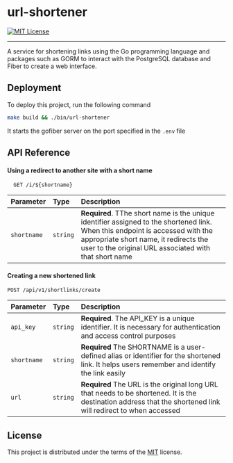 
# url-shortener

[![MIT License](https://img.shields.io/badge/License-MIT-green.svg)](https://choosealicense.com/licenses/mit/)

---

A service for shortening links using the Go programming language and packages such as GORM to interact with the PostgreSQL database and Fiber to create a web interface.

## Deployment

To deploy this project, run the following command

```bash
make build && ./bin/url-shortener
```

It starts the gofiber server on the port specified in the `.env` file

## API Reference

#### Using a redirect to another site with a short name

```http
  GET /i/${shortname}
```

| Parameter   | Type     | Description                       |
| :-----------| :------- | :-------------------------------- |
| `shortname` | `string` | **Required**. TThe short name is the unique identifier assigned to the shortened link. When this endpoint is accessed with the appropriate short name, it redirects the user to the original URL associated with that short name |

#### Creating a new shortened link

```http
POST /api/v1/shortlinks/create
```

| Parameter   | Type     | Description                                                                                                                                                    |
|:------------|:---------|:---------------------------------------------------------------------------------------------------------------------------------------------------------------|
| `api_key`   | `string` | **Required**. The API_KEY is a unique identifier. It is necessary for authentication and access control purposes                                               |
| `shortname` | `string` | **Required** The SHORTNAME is a user-defined alias or identifier for the shortened link. It helps users remember and identify the link easily                  |
| `url`       | `string` | **Required** The URL is the original long URL that needs to be shortened. It is the destination address that the shortened link will redirect to when accessed |

## License

This project is distributed under the terms of the [MIT](https://choosealicense.com/licenses/mit/) license.
